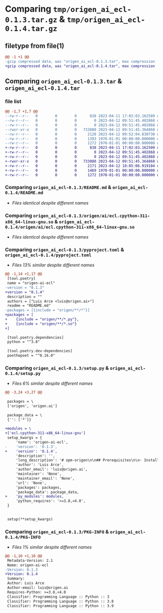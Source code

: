 # Comparing `tmp/origen_ai_ecl-0.1.3.tar.gz` & `tmp/origen_ai_ecl-0.1.4.tar.gz`

## filetype from file(1)

```diff
@@ -1 +1 @@
-gzip compressed data, was "origen_ai_ecl-0.1.3.tar", max compression
+gzip compressed data, was "origen_ai_ecl-0.1.4.tar", max compression
```

## Comparing `origen_ai_ecl-0.1.3.tar` & `origen_ai_ecl-0.1.4.tar`

### file list

```diff
@@ -1,7 +1,7 @@
--rw-r--r--   0        0        0      838 2023-04-11 17:02:03.162509 origen_ai_ecl-0.1.3/README.md
--rw-r--r--   0        0        0        0 2023-04-12 09:51:45.402868 origen_ai_ecl-0.1.3/origen/__init__.py
--rw-r--r--   0        0        0        0 2023-04-12 09:51:45.402868 origen_ai_ecl-0.1.3/origen/ai/__init__.py
--rwxr-xr-x   0        0        0   733080 2023-04-12 09:51:45.364868 origen_ai_ecl-0.1.3/origen/ai/ecl.cpython-311-x86_64-linux-gnu.so
--rw-r--r--   0        0        0     2128 2023-04-12 09:52:04.830730 origen_ai_ecl-0.1.3/pyproject.toml
--rw-r--r--   0        0        0     1393 1970-01-01 00:00:00.000000 origen_ai_ecl-0.1.3/setup.py
--rw-r--r--   0        0        0     1272 1970-01-01 00:00:00.000000 origen_ai_ecl-0.1.3/PKG-INFO
+-rw-r--r--   0        0        0      838 2023-04-11 17:02:03.162509 origen_ai_ecl-0.1.4/README.md
+-rw-r--r--   0        0        0        0 2023-04-12 09:51:45.402868 origen_ai_ecl-0.1.4/origen/__init__.py
+-rw-r--r--   0        0        0        0 2023-04-12 09:51:45.402868 origen_ai_ecl-0.1.4/origen/ai/__init__.py
+-rwxr-xr-x   0        0        0   733080 2023-04-12 09:51:45.364868 origen_ai_ecl-0.1.4/origen/ai/ecl.cpython-311-x86_64-linux-gnu.so
+-rw-r--r--   0        0        0     2171 2023-04-12 10:05:06.919104 origen_ai_ecl-0.1.4/pyproject.toml
+-rw-r--r--   0        0        0     1469 1970-01-01 00:00:00.000000 origen_ai_ecl-0.1.4/setup.py
+-rw-r--r--   0        0        0     1272 1970-01-01 00:00:00.000000 origen_ai_ecl-0.1.4/PKG-INFO
```

### Comparing `origen_ai_ecl-0.1.3/README.md` & `origen_ai_ecl-0.1.4/README.md`

 * *Files identical despite different names*

### Comparing `origen_ai_ecl-0.1.3/origen/ai/ecl.cpython-311-x86_64-linux-gnu.so` & `origen_ai_ecl-0.1.4/origen/ai/ecl.cpython-311-x86_64-linux-gnu.so`

 * *Files identical despite different names*

### Comparing `origen_ai_ecl-0.1.3/pyproject.toml` & `origen_ai_ecl-0.1.4/pyproject.toml`

 * *Files 13% similar despite different names*

```diff
@@ -1,14 +1,17 @@
 [tool.poetry]
 name = "origen-ai-ecl"
-version = "0.1.3"
+version = "0.1.4"
 description = ""
 authors = ["Luis Arce <luis@origen.ai>"]
 readme = "README.md"
-packages = [{include = "origen/**/*"}]
+packages = [
+    {include = "origen/**/*.py"},
+    {include = "origen/**/*.so"}
+]
 
 [tool.poetry.dependencies]
 python = "^3.8"
 
 [tool.poetry.dev-dependencies]
 poethepoet = "^0.16.0"
```

### Comparing `origen_ai_ecl-0.1.3/setup.py` & `origen_ai_ecl-0.1.4/setup.py`

 * *Files 6% similar despite different names*

```diff
@@ -3,24 +3,27 @@
 
 packages = \
 ['origen', 'origen.ai']
 
 package_data = \
 {'': ['*']}
 
+modules = \
+['ecl.cpython-311-x86_64-linux-gnu']
 setup_kwargs = {
     'name': 'origen-ai-ecl',
-    'version': '0.1.3',
+    'version': '0.1.4',
     'description': '',
     'long_description': '# opm-origen\n\n## Prerequisites\n\n- Install make, cmake and g++\n- Build/Install Opm-Common\n- Build/Install Opm-Grid\n\n## Install opm packages\n\n```bash\nsudo apt-add-repository ppa:opm/ppa\nsudo apt-get update\n\nsudo apt-get install libopm-common-dev\nsudo apt-get install libopm-grid-dev\n```\n\n## How to build\n\n```bash\ngit clone git@github.com:OriGenAI/opm-origen.git\ncd opm-origen\nmkdir build\ncd build\ncmake ..\nmake\n```\n\n## How to use\n\n- Copy the binary under `build/lib` folder\n- Import the binary from your Python code\n- Call the library functions\n\n## Example\n\n```python\nfrom origen.ai.ecl import read_transmissibility\n\ntrans = read_transmissibility("path-to-data.DATA")\nprint(trans)\n```\n\n## Develop\n\nYou can use the main.cpp file to debug. Just call your function from there and compile the code. You will find the binary in `build/bin/main`\n',
     'author': 'Luis Arce',
     'author_email': 'luis@origen.ai',
     'maintainer': 'None',
     'maintainer_email': 'None',
     'url': 'None',
     'packages': packages,
     'package_data': package_data,
+    'py_modules': modules,
     'python_requires': '>=3.8,<4.0',
 }
 
 
 setup(**setup_kwargs)
```

### Comparing `origen_ai_ecl-0.1.3/PKG-INFO` & `origen_ai_ecl-0.1.4/PKG-INFO`

 * *Files 1% similar despite different names*

```diff
@@ -1,10 +1,10 @@
 Metadata-Version: 2.1
 Name: origen-ai-ecl
-Version: 0.1.3
+Version: 0.1.4
 Summary: 
 Author: Luis Arce
 Author-email: luis@origen.ai
 Requires-Python: >=3.8,<4.0
 Classifier: Programming Language :: Python :: 3
 Classifier: Programming Language :: Python :: 3.8
 Classifier: Programming Language :: Python :: 3.9
```

